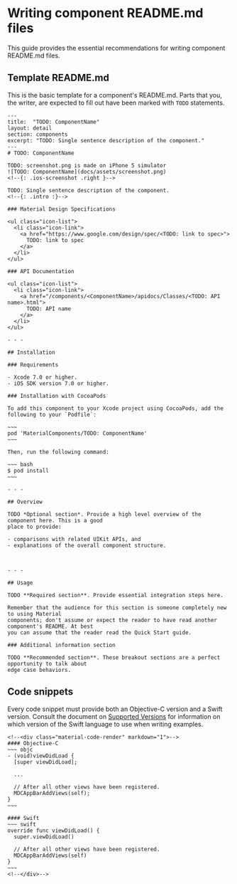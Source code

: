 # Writing component README.md files

This guide provides the essential recommendations for writing component README.md files.

## Template README.md

This is the basic template for a component's README.md. Parts that you, the writer, are expected to
fill out have been marked with `TODO` statements.


    ---
    title:  "TODO: ComponentName"
    layout: detail
    section: components
    excerpt: "TODO: Single sentence description of the component."
    ---
    # TODO: ComponentName

    TODO: screenshot.png is made on iPhone 5 simulator
    ![TODO: ComponentName](docs/assets/screenshot.png)
    <!--{: .ios-screenshot .right }-->

    TODO: Single sentence description of the component.
    <!--{: .intro :}-->

    ### Material Design Specifications

    <ul class="icon-list">
      <li class="icon-link">
        <a href="https://www.google.com/design/spec/<TODO: link to spec>">
          TODO: link to spec
        </a>
      </li>
    </ul>

    ### API Documentation

    <ul class="icon-list">
      <li class="icon-link">
        <a href="/components/<ComponentName>/apidocs/Classes/<TODO: API name>.html">
          TODO: API name
        </a>
      </li>
    </ul>

    - - -

    ## Installation

    ### Requirements

    - Xcode 7.0 or higher.
    - iOS SDK version 7.0 or higher.

    ### Installation with CocoaPods

    To add this component to your Xcode project using CocoaPods, add the
    following to your `Podfile`:

    ~~~
    pod 'MaterialComponents/TODO: ComponentName'
    ~~~

    Then, run the following command:

    ~~~ bash
    $ pod install
    ~~~

    - - -

    ## Overview

    TODO *Optional section*. Provide a high level overview of the component here. This is a good
    place to provide:

    - comparisons with related UIKit APIs, and
    - explanations of the overall component structure.



    - - -

    ## Usage

    TODO **Required section**. Provide essential integration steps here.

    Remember that the audience for this section is someone completely new to using Material
    components; don't assume or expect the reader to have read another component's README. At best
    you can assume that the reader read the Quick Start guide.

    ### Additional information section

    TODO **Recommended section**. These breakout sections are a perfect opportunity to talk about
    edge case behaviors.

## Code snippets

Every code snippet must provide both an Objective-C version and a Swift version. Consult the
document on [Supported Versions](supported_versions.md) for information on which version of the
Swift language to use when writing examples.

    <!--<div class="material-code-render" markdown="1">-->
    #### Objective-C
    ~~~ objc
    - (void)viewDidLoad {
      [super viewDidLoad];

      ...

      // After all other views have been registered.
      MDCAppBarAddViews(self);
    }
    ~~~

    #### Swift
    ~~~ swift
    override func viewDidLoad() {
      super.viewDidLoad()

      // After all other views have been registered.
      MDCAppBarAddViews(self)
    }
    ~~~
    <!--</div>-->
